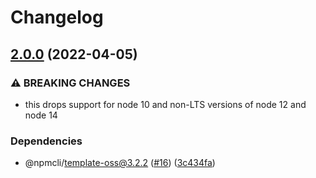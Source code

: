 # Changelog

## [2.0.0](https://github.com/npm/treeverse/compare/v1.0.4...v2.0.0) (2022-04-05)


### ⚠ BREAKING CHANGES

* this drops support for node 10 and non-LTS versions of node 12 and node 14

### Dependencies

* @npmcli/template-oss@3.2.2 ([#16](https://github.com/npm/treeverse/issues/16)) ([3c434fa](https://github.com/npm/treeverse/commit/3c434fa62a1d607bd249b18b7508f01a8e8a8e85))

